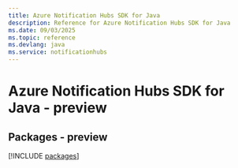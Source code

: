 ```yaml
---
title: Azure Notification Hubs SDK for Java
description: Reference for Azure Notification Hubs SDK for Java
ms.date: 09/03/2025
ms.topic: reference
ms.devlang: java
ms.service: notificationhubs
---
```

# Azure Notification Hubs SDK for Java - preview
## Packages - preview
[!INCLUDE [packages](notification-hubs-index.md)]